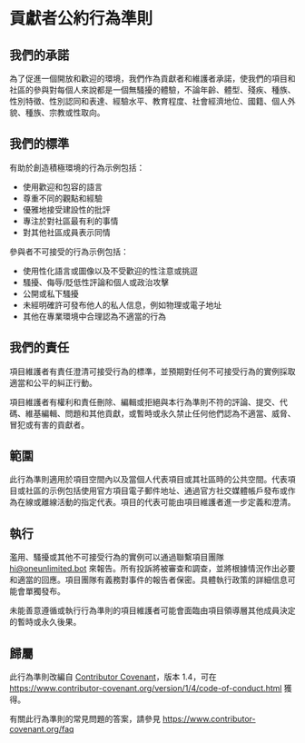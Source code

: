 # 貢獻者公約行為準則

## 我們的承諾

為了促進一個開放和歡迎的環境，我們作為貢獻者和維護者承諾，使我們的項目和社區的參與對每個人來說都是一個無騷擾的體驗，不論年齡、體型、殘疾、種族、性別特徵、性別認同和表達、經驗水平、教育程度、社會經濟地位、國籍、個人外貌、種族、宗教或性取向。

## 我們的標準

有助於創造積極環境的行為示例包括：

- 使用歡迎和包容的語言
- 尊重不同的觀點和經驗
- 優雅地接受建設性的批評
- 專注於對社區最有利的事情
- 對其他社區成員表示同情

參與者不可接受的行為示例包括：

- 使用性化語言或圖像以及不受歡迎的性注意或挑逗
- 騷擾、侮辱/貶低性評論和個人或政治攻擊
- 公開或私下騷擾
- 未經明確許可發布他人的私人信息，例如物理或電子地址
- 其他在專業環境中合理認為不適當的行為

## 我們的責任

項目維護者有責任澄清可接受行為的標準，並預期對任何不可接受行為的實例採取適當和公平的糾正行動。

項目維護者有權利和責任刪除、編輯或拒絕與本行為準則不符的評論、提交、代碼、維基編輯、問題和其他貢獻，或暫時或永久禁止任何他們認為不適當、威脅、冒犯或有害的貢獻者。

## 範圍

此行為準則適用於項目空間內以及當個人代表項目或其社區時的公共空間。代表項目或社區的示例包括使用官方項目電子郵件地址、通過官方社交媒體帳戶發布或作為在線或離線活動的指定代表。項目的代表可能由項目維護者進一步定義和澄清。

## 執行

濫用、騷擾或其他不可接受行為的實例可以通過聯繫項目團隊 hi@oneunlimited.bot 來報告。所有投訴將被審查和調查，並將根據情況作出必要和適當的回應。項目團隊有義務對事件的報告者保密。具體執行政策的詳細信息可能會單獨發布。

未能善意遵循或執行行為準則的項目維護者可能會面臨由項目領導層其他成員決定的暫時或永久後果。

## 歸屬

此行為準則改編自 [Contributor Covenant][homepage]，版本 1.4，可在 https://www.contributor-covenant.org/version/1/4/code-of-conduct.html 獲得。

[homepage]: https://www.contributor-covenant.org

有關此行為準則的常見問題的答案，請參見 https://www.contributor-covenant.org/faq

